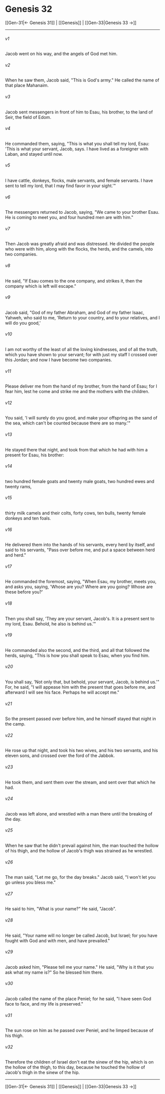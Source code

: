 # Genesis 32

[[Gen-31|← Genesis 31]] | [[Genesis]] | [[Gen-33|Genesis 33 →]]
***



###### v1 
Jacob went on his way, and the angels of God met him. 

###### v2 
When he saw them, Jacob said, "This is God's army." He called the name of that place Mahanaim. 

###### v3 
Jacob sent messengers in front of him to Esau, his brother, to the land of Seir, the field of Edom. 

###### v4 
He commanded them, saying, "This is what you shall tell my lord, Esau: 'This is what your servant, Jacob, says. I have lived as a foreigner with Laban, and stayed until now. 

###### v5 
I have cattle, donkeys, flocks, male servants, and female servants. I have sent to tell my lord, that I may find favor in your sight.'" 

###### v6 
The messengers returned to Jacob, saying, "We came to your brother Esau. He is coming to meet you, and four hundred men are with him." 

###### v7 
Then Jacob was greatly afraid and was distressed. He divided the people who were with him, along with the flocks, the herds, and the camels, into two companies. 

###### v8 
He said, "If Esau comes to the one company, and strikes it, then the company which is left will escape." 

###### v9 
Jacob said, "God of my father Abraham, and God of my father Isaac, Yahweh, who said to me, 'Return to your country, and to your relatives, and I will do you good,' 

###### v10 
I am not worthy of the least of all the loving kindnesses, and of all the truth, which you have shown to your servant; for with just my staff I crossed over this Jordan; and now I have become two companies. 

###### v11 
Please deliver me from the hand of my brother, from the hand of Esau; for I fear him, lest he come and strike me and the mothers with the children. 

###### v12 
You said, 'I will surely do you good, and make your offspring as the sand of the sea, which can't be counted because there are so many.'" 

###### v13 
He stayed there that night, and took from that which he had with him a present for Esau, his brother: 

###### v14 
two hundred female goats and twenty male goats, two hundred ewes and twenty rams, 

###### v15 
thirty milk camels and their colts, forty cows, ten bulls, twenty female donkeys and ten foals. 

###### v16 
He delivered them into the hands of his servants, every herd by itself, and said to his servants, "Pass over before me, and put a space between herd and herd." 

###### v17 
He commanded the foremost, saying, "When Esau, my brother, meets you, and asks you, saying, 'Whose are you? Where are you going? Whose are these before you?' 

###### v18 
Then you shall say, 'They are your servant, Jacob's. It is a present sent to my lord, Esau. Behold, he also is behind us.'" 

###### v19 
He commanded also the second, and the third, and all that followed the herds, saying, "This is how you shall speak to Esau, when you find him. 

###### v20 
You shall say, 'Not only that, but behold, your servant, Jacob, is behind us.'" For, he said, "I will appease him with the present that goes before me, and afterward I will see his face. Perhaps he will accept me." 

###### v21 
So the present passed over before him, and he himself stayed that night in the camp. 

###### v22 
He rose up that night, and took his two wives, and his two servants, and his eleven sons, and crossed over the ford of the Jabbok. 

###### v23 
He took them, and sent them over the stream, and sent over that which he had. 

###### v24 
Jacob was left alone, and wrestled with a man there until the breaking of the day. 

###### v25 
When he saw that he didn't prevail against him, the man touched the hollow of his thigh, and the hollow of Jacob's thigh was strained as he wrestled. 

###### v26 
The man said, "Let me go, for the day breaks." Jacob said, "I won't let you go unless you bless me." 

###### v27 
He said to him, "What is your name?" He said, "Jacob". 

###### v28 
He said, "Your name will no longer be called Jacob, but Israel; for you have fought with God and with men, and have prevailed." 

###### v29 
Jacob asked him, "Please tell me your name." He said, "Why is it that you ask what my name is?" So he blessed him there. 

###### v30 
Jacob called the name of the place Peniel; for he said, "I have seen God face to face, and my life is preserved." 

###### v31 
The sun rose on him as he passed over Peniel, and he limped because of his thigh. 

###### v32 
Therefore the children of Israel don't eat the sinew of the hip, which is on the hollow of the thigh, to this day, because he touched the hollow of Jacob's thigh in the sinew of the hip.

***
[[Gen-31|← Genesis 31]] | [[Genesis]] | [[Gen-33|Genesis 33 →]]
